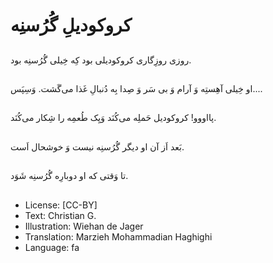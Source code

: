# کروکودیلِ گُرُسنِه

##
روزی روزِگاری کروکودیلی بود کِه خِیلی گُرُسنِه بود.

##
او خِیلی آهِستِه وَ آرام وَ بی سَر وَ صِدا بِه دُنبالِ غَذا می‌گَشت. وَسِپَس....

##
پااووو! کروکودیل حَملِه می‌کُنَد وَیِک طُعمِه را شِکار می‌کُنَد.

##
بَعد اَز آن او دیگر گُرُسنِه نیست وَ خوشحال اَست.

##
تا وَقتی که او دوبارِه گُرُسنِه شَوَد.

##
* License: [CC-BY]
* Text: Christian G.
* Illustration: Wiehan de Jager
* Translation: Marzieh Mohammadian Haghighi
* Language: fa
